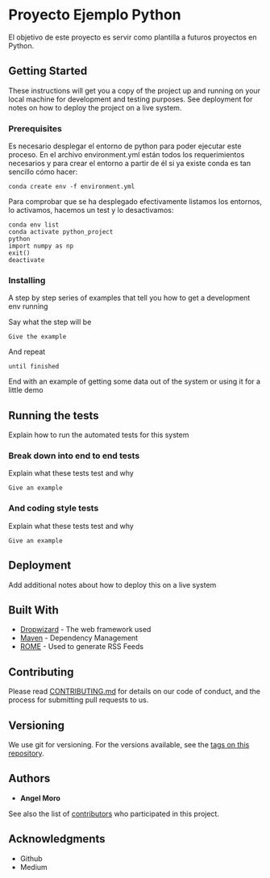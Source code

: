 # Proyecto Ejemplo Python

El objetivo de este proyecto es servir como plantilla a futuros proyectos en Python.

## Getting Started

These instructions will get you a copy of the project up and running on your local machine for development and testing purposes. See deployment for notes on how to deploy the project on a live system.

### Prerequisites

Es necesario desplegar el entorno de python para poder ejecutar este proceso. En el archivo environment.yml están todos los requerimientos necesarios y para crear el entorno a partir de él si ya existe conda es tan sencillo cómo hacer:

```
conda create env -f environment.yml
```
 Para comprobar que se ha desplegado efectivamente listamos los entornos, lo activamos, hacemos un test y lo desactivamos:

```
conda env list
conda activate python_project
python
import numpy as np
exit()
deactivate
```

### Installing

A step by step series of examples that tell you how to get a development env running

Say what the step will be

```
Give the example
```

And repeat

```
until finished
```

End with an example of getting some data out of the system or using it for a little demo

## Running the tests

Explain how to run the automated tests for this system

### Break down into end to end tests

Explain what these tests test and why

```
Give an example
```

### And coding style tests

Explain what these tests test and why

```
Give an example
```

## Deployment

Add additional notes about how to deploy this on a live system

## Built With

* [Dropwizard](http://www.dropwizard.io/1.0.2/docs/) - The web framework used
* [Maven](https://maven.apache.org/) - Dependency Management
* [ROME](https://rometools.github.io/rome/) - Used to generate RSS Feeds

## Contributing

Please read [CONTRIBUTING.md](https://gist.github.com/PurpleBooth/b24679402957c63ec426) for details on our code of conduct, and the process for submitting pull requests to us.

## Versioning

We use git for versioning. For the versions available, see the [tags on this repository](https://github.com/your/project/tags). 

## Authors

* **Angel Moro**

See also the list of [contributors](https://github.com/your/project/contributors) who participated in this project.


## Acknowledgments

* Github
* Medium